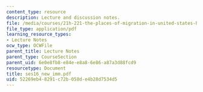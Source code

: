 ```yaml
---
content_type: resource
description: Lecture and discussion notes.
file: /media/courses/21h-221-the-places-of-migration-in-united-states-history-fall-2006/52269eb48291c72b058de4b28d7534d5_ses16_new_imm.pdf
file_type: application/pdf
learning_resource_types:
- Lecture Notes
ocw_type: OCWFile
parent_title: Lecture Notes
parent_type: CourseSection
parent_uid: 6e0e8fb8-e84e-e8a8-6e86-a87a3d88fcd9
resourcetype: Document
title: ses16_new_imm.pdf
uid: 52269eb4-8291-c72b-058d-e4b28d7534d5
---
```


